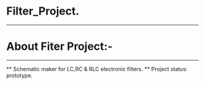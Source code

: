 # Filter_Project.
***
# About Fiter Project:-
***
** Schematic maker for LC,RC & RLC electronic filters.
** Project status: prototype.
